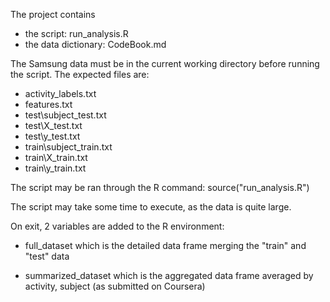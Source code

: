The project contains
- the script: run_analysis.R
- the data dictionary: CodeBook.md

The Samsung data must be in the current working directory before running the script.
The expected files are:
- activity_labels.txt
- features.txt
- test\subject_test.txt
- test\X_test.txt
- test\y_test.txt
- train\subject_train.txt
- train\X_train.txt
- train\y_train.txt

The script may be ran through the R command:
source("run_analysis.R")

The script may take some time to execute, as the data is quite large.

On exit, 2 variables are added to the R environment:
- full_dataset
  which is the detailed data frame merging the "train" and "test" data

- summarized_dataset
  which is the aggregated data frame averaged by activity, subject
  (as submitted on Coursera)
